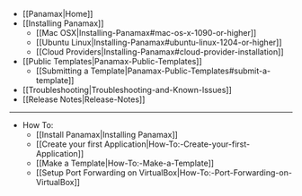 * [[Panamax|Home]]
* [[Installing Panamax]]
  * [[Mac OSX|Installing-Panamax#mac-os-x-1090-or-higher]]
  * [[Ubuntu Linux|Installing-Panamax#ubuntu-linux-1204-or-higher]]
  * [[Cloud Providers|Installing-Panamax#cloud-provider-installation]] 
* [[Public Templates|Panamax-Public-Templates]]
  * [[Submitting a Template|Panamax-Public-Templates#submit-a-template]]
* [[Troubleshooting|Troubleshooting-and-Known-Issues]]
* [[Release Notes|Release-Notes]]

***

* How To:
  * [[Install Panamax|Installing Panamax]]
  * [[Create your first Application|How-To:-Create-your-first-Application]]
  * [[Make a Template|How-To:-Make-a-Template]]
  * [[Setup Port Forwarding on VirtualBox|How-To:-Port-Forwarding-on-VirtualBox]]
